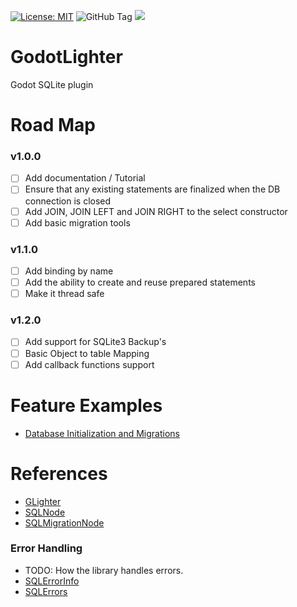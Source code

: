 [![License: MIT](https://img.shields.io/badge/License-MIT-yellow.svg)](https://opensource.org/licenses/MIT)
![GitHub Tag](https://img.shields.io/github/v/tag/alexey-pkv/GodotLighter?label=Version)
[![](https://dcbadge.limes.pink/api/server/YTVeGYqCaC?style=flat)](https://discord.gg/YTVeGYqCaC)


# GodotLighter 

Godot SQLite plugin

# Road Map

### **v1.0.0**

- [ ] Add documentation / Tutorial
- [ ] Ensure that any existing statements are finalized when the DB connection is closed
- [ ] Add JOIN, JOIN LEFT and JOIN RIGHT to the select constructor
- [ ] Add basic migration tools

### **v1.1.0**
- [ ] Add binding by name
- [ ] Add the ability to create and reuse prepared statements
- [ ] Make it thread safe

### **v1.2.0**  
- [ ] Add support for SQLite3 Backup's
- [ ] Basic Object to table Mapping 
- [ ] Add callback functions support

# Feature Examples

* [Database Initialization and Migrations](./docs/Features/Migrations.md)

# References 

* [GLighter](./docs/GLighter.md)
* [SQLNode](./docs/SQLNode.md)
* [SQLMigrationNode](./docs/SQLMigrationNode.md)

### Error Handling
* TODO: How the library handles errors.
* [SQLErrorInfo](./docs/Objects/SQLErrorInfo.md)
* [SQLErrors](./docs/Objects/SQLErrors.md)
